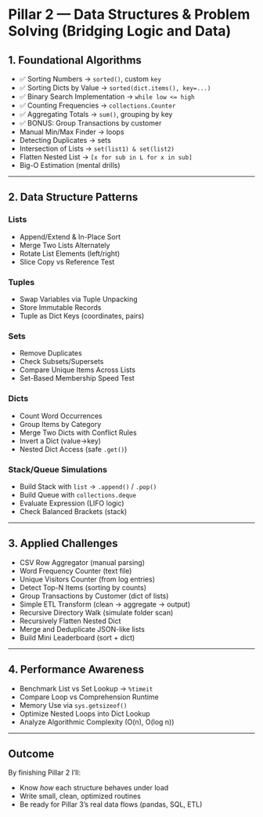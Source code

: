 # Pillar 2 — Data Structures & Problem Solving (Bridging Logic and Data)

## 1. Foundational Algorithms
- ✅ Sorting Numbers → `sorted()`, custom `key`
- ✅ Sorting Dicts by Value → `sorted(dict.items(), key=...)`
- ✅ Binary Search Implementation → `while low <= high`
- ✅ Counting Frequencies → `collections.Counter`
- ✅ Aggregating Totals → `sum()`, grouping by key
- ✅ BONUS: Group Transactions by customer
- Manual Min/Max Finder → loops
- Detecting Duplicates → sets
- Intersection of Lists → `set(list1) & set(list2)`
- Flatten Nested List → `[x for sub in L for x in sub]`
- Big-O Estimation (mental drills)

---

## 2. Data Structure Patterns
### Lists
- Append/Extend & In-Place Sort  
- Merge Two Lists Alternately  
- Rotate List Elements (left/right)
- Slice Copy vs Reference Test

### Tuples
- Swap Variables via Tuple Unpacking  
- Store Immutable Records  
- Tuple as Dict Keys (coordinates, pairs)

### Sets
- Remove Duplicates  
- Check Subsets/Supersets  
- Compare Unique Items Across Lists  
- Set-Based Membership Speed Test  

### Dicts
- Count Word Occurrences  
- Group Items by Category  
- Merge Two Dicts with Conflict Rules  
- Invert a Dict (value→key)
- Nested Dict Access (safe `.get()`)

### Stack/Queue Simulations
- Build Stack with `list` → `.append()` / `.pop()`
- Build Queue with `collections.deque`
- Evaluate Expression (LIFO logic)
- Check Balanced Brackets (stack)

---

## 3. Applied Challenges
- CSV Row Aggregator (manual parsing)
- Word Frequency Counter (text file)
- Unique Visitors Counter (from log entries)
- Detect Top-N Items (sorting by counts)
- Group Transactions by Customer (dict of lists)
- Simple ETL Transform (clean → aggregate → output)
- Recursive Directory Walk (simulate folder scan)
- Recursively Flatten Nested Dict
- Merge and Deduplicate JSON-like lists
- Build Mini Leaderboard (sort + dict)

---

## 4. Performance Awareness
- Benchmark List vs Set Lookup → `%timeit`
- Compare Loop vs Comprehension Runtime
- Memory Use via `sys.getsizeof()`
- Optimize Nested Loops into Dict Lookup
- Analyze Algorithmic Complexity (O(n), O(log n))

---

## Outcome
By finishing Pillar 2 I’ll:
- Know *how* each structure behaves under load  
- Write small, clean, optimized routines  
- Be ready for Pillar 3’s real data flows (pandas, SQL, ETL)